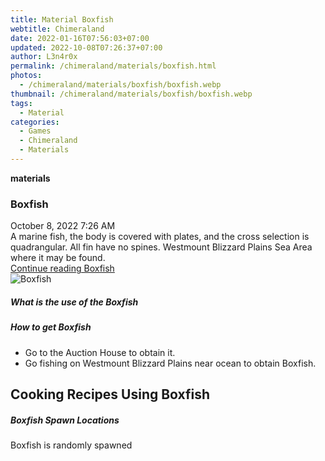 ```yaml
---
title: Material Boxfish
webtitle: Chimeraland
date: 2022-01-16T07:56:03+07:00
updated: 2022-10-08T07:26:37+07:00
author: L3n4r0x
permalink: /chimeraland/materials/boxfish.html
photos:
  - /chimeraland/materials/boxfish/boxfish.webp
thumbnail: /chimeraland/materials/boxfish/boxfish.webp
tags:
  - Material
categories:
  - Games
  - Chimeraland
  - Materials
---
```


<section id="bootstrap-wrapper">
  <link
    rel="stylesheet"
    href="https://cdn.statically.io/gh/dimaslanjaka/Web-Manajemen/40ac3225/css/bootstrap-4.5-wrapper.css"
  />
  <div
    class="row g-0 border rounded overflow-hidden flex-md-row mb-4 shadow-sm position-relative"
  >
    <div class="col p-4 d-flex flex-column position-static">
      <strong class="d-inline-block mb-2 text-success">materials</strong>
      <h3 class="mb-0">Boxfish</h3>
      <div class="mb-1 text-muted">October 8, 2022 7:26 AM</div>
      <div class="mb-2 border p-1">
        A marine fish, the body is covered with plates, and the cross selection
        is quadrangular. All fin have no spines. Westmount Blizzard Plains Sea
        Area where it may be found.
      </div>
      <a
        href="/chimeraland/materials/boxfish.html"
        class="stretched-link d-none"
        >Continue reading Boxfish</a
      >
    </div>
    <div class="col-auto d-none d-lg-block">
      <img src="/chimeraland/materials/boxfish/boxfish.webp" alt="Boxfish" />
    </div>
  </div>
  <div class="row">
    <div class="col-lg-6 col-12 mb-2">
      <div class="card">
        <div class="card-body">
          <h5 class="card-title">What is the use of the Boxfish</h5>
          <div class="card-text"><ul></ul></div>
        </div>
      </div>
    </div>
    <div class="col-lg-6 col-12 mb-2">
      <div class="card">
        <div class="card-body">
          <h5 class="card-title">How to get Boxfish</h5>
          <div class="card-text">
            <ul>
              <li>Go to the Auction House to obtain it.</li>
              <li>
                Go fishing on Westmount Blizzard Plains near ocean to obtain
                Boxfish.
              </li>
            </ul>
          </div>
        </div>
      </div>
    </div>
    <div class="col-lg-6 col-12 mb-2">
      <h2 id="cookable">Cooking Recipes Using Boxfish</h2>
    </div>
    <div class="col-12 mb-2">
      <h5>Boxfish Spawn Locations</h5>
      <p>Boxfish is randomly spawned</p>
    </div>
  </div>
</section>